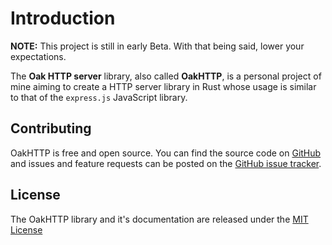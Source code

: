 # Introduction

**NOTE:** This project is still in early Beta. With that being said, lower your expectations.

The **Oak HTTP server** library, also called **OakHTTP**, is a personal project of mine aiming to create a HTTP server library in Rust whose usage is similar to that of the `express.js` JavaScript library.

## Contributing

OakHTTP is free and open source. You can find the source code on [GitHub](https://github.com/Oakchris1955/rust-http-server) and issues and feature requests can be posted on the [GitHub issue tracker](https://github.com/Oakchris1955/rust-http-server/issues).

## License

The OakHTTP library and it's documentation are released under the [MIT License](https://github.com/Oakchris1955/rust-http-server/blob/main/LICENSE)
